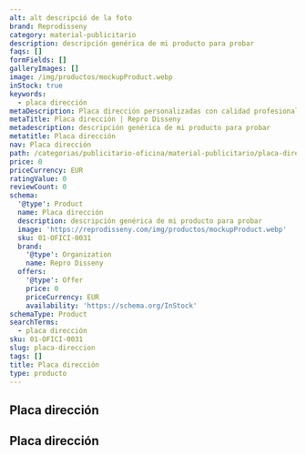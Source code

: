 ```yaml
---
alt: alt descripció de la foto
brand: Reprodisseny
category: material-publicitario
description: descripción genérica de mi producto para probar
faqs: []
formFields: []
galleryImages: []
image: /img/productos/mockupProduct.webp
inStock: true
keywords:
  - placa dirección
metaDescription: Placa dirección personalizadas con calidad profesional en Cataluña.
metaTitle: Placa dirección | Repro Disseny
metadescription: descripción genérica de mi producto para probar
metatitle: Placa dirección
nav: Placa dirección
path: /categorias/publicitario-oficina/material-publicitario/placa-direccion
price: 0
priceCurrency: EUR
ratingValue: 0
reviewCount: 0
schema:
  '@type': Product
  name: Placa dirección
  description: descripción genérica de mi producto para probar
  image: 'https://reprodisseny.com/img/productos/mockupProduct.webp'
  sku: 01-OFICI-0031
  brand:
    '@type': Organization
    name: Repro Disseny
  offers:
    '@type': Offer
    price: 0
    priceCurrency: EUR
    availability: 'https://schema.org/InStock'
schemaType: Product
searchTerms:
  - placa dirección
sku: 01-OFICI-0031
slug: placa-direccion
tags: []
title: Placa dirección
type: producto
---
```


## Placa dirección

## Placa dirección

